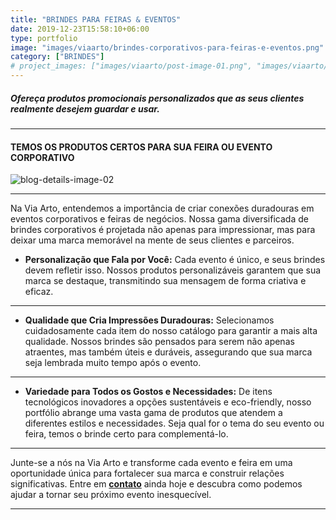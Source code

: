 ```yaml
---
title: "BRINDES PARA FEIRAS & EVENTOS"
date: 2019-12-23T15:58:10+06:00
type: portfolio
image: "images/viaarto/brindes-corporativos-para-feiras-e-eventos.png"
category: ["BRINDES"]
# project_images: ["images/viaarto/post-image-01.png", "images/viaarto/post-image-02.png"]
---
```


##### Ofereça produtos promocionais personalizados que as seus clientes realmente desejem guardar e usar.

---
#### TEMOS OS PRODUTOS CERTOS PARA SUA FEIRA OU EVENTO CORPORATIVO


![blog-details-image-02](/images/viaarto/brindes-para-feiras-e-eventos.png)

---

Na Via Arto, entendemos a importância de criar conexões duradouras em eventos corporativos e feiras de negócios. Nossa gama diversificada de brindes corporativos é projetada não apenas para impressionar, mas para deixar uma marca memorável na mente de seus clientes e parceiros.

+ **Personalização que Fala por Você:** Cada evento é único, e seus brindes devem refletir isso. Nossos produtos personalizáveis garantem que sua marca se destaque, transmitindo sua mensagem de forma criativa e eficaz.
---
+ **Qualidade que Cria Impressões Duradouras:** Selecionamos cuidadosamente cada item do nosso catálogo para garantir a mais alta qualidade. Nossos brindes são pensados para serem não apenas atraentes, mas também úteis e duráveis, assegurando que sua marca seja lembrada muito tempo após o evento.
---
+ **Variedade para Todos os Gostos e Necessidades:** De itens tecnológicos inovadores a opções sustentáveis e eco-friendly, nosso portfólio abrange uma vasta gama de produtos que atendem a diferentes estilos e necessidades. Seja qual for o tema do seu evento ou feira, temos o brinde certo para complementá-lo.
---

Junte-se a nós na Via Arto e transforme cada evento e feira em uma oportunidade única para fortalecer sua marca e construir relações significativas. Entre em [**contato**](/contact) ainda hoje e descubra como podemos ajudar a tornar seu próximo evento inesquecível.

---
